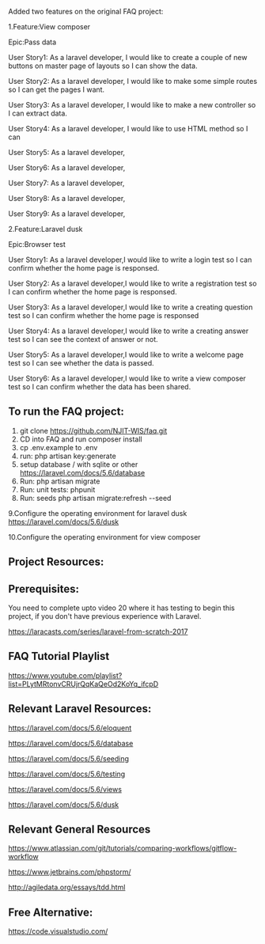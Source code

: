 Added two features on the original FAQ project:

1.Feature:View composer

  Epic:Pass data
  
  User Story1: As a laravel developer, I would like to create a couple of new buttons on master page of layouts so I can show the data.
  
  User Story2: As a laravel developer, I would like to make some simple routes so I can get the pages I want.
  
  User Story3: As a laravel developer, I would like to make a new controller so I can extract data.
  
  User Story4: As a laravel developer, I would like to use HTML method so I can 
  
  User Story5: As a laravel developer,
  
  User Story6: As a laravel developer,
  
  User Story7: As a laravel developer,
  
  User Story8: As a laravel developer,
  
  User Story9: As a laravel developer,
  
                
2.Feature:Laravel dusk

  Epic:Browser test
  
  User Story1: As a laravel developer,I would like to write a login test so I can confirm whether the home page is responsed.
  
  User Story2: As a laravel developer,I would like to write a registration test so I can confirm whether the home page is responsed.
  
  User Story3: As a laravel developer,I would like to write a creating question test so I can confirm whether the home page is responsed
  
  User Story4: As a laravel developer,I would like to write a creating answer test so I can see the context of answer or not.
  
  User Story5: As a laravel developer,I would like to write a welcome page test so I can see whether the data is passed.
  
  User Story6: As a laravel developer,I would like to write a view composer test so I can confirm whether the data has been shared.
  


## To run the FAQ project:

1. git clone https://github.com/NJIT-WIS/faq.git
2. CD into FAQ and run composer install
3. cp .env.example to .env
4. run: php artisan key:generate
5. setup database / with sqlite or other https://laravel.com/docs/5.6/database
6. Run: php artisan migrate
7. Run: unit tests: phpunit
8. Run: seeds php artisan migrate:refresh --seed

9.Configure the operating environment for laravel dusk https://laravel.com/docs/5.6/dusk

10.Configure the operating environment for view composer

## Project Resources:

## Prerequisites:
You need to complete upto video 20 where it has testing to begin this project, if you don't have previous experience with Laravel.

https://laracasts.com/series/laravel-from-scratch-2017

## FAQ Tutorial Playlist 
https://www.youtube.com/playlist?list=PLytMRtonvCRUjrQqKaQeOd2KoYq_ifcpD

## Relevant Laravel Resources:

https://laravel.com/docs/5.6/eloquent

https://laravel.com/docs/5.6/database

https://laravel.com/docs/5.6/seeding

https://laravel.com/docs/5.6/testing

https://laravel.com/docs/5.6/views

https://laravel.com/docs/5.6/dusk

## Relevant General Resources

https://www.atlassian.com/git/tutorials/comparing-workflows/gitflow-workflow

https://www.jetbrains.com/phpstorm/

http://agiledata.org/essays/tdd.html

## Free Alternative:
https://code.visualstudio.com/
